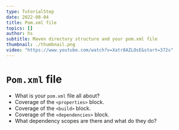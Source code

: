 ```yaml
---
type: TutorialStep
date: 2022-08-04
title: Pom.xml file
topics: []
author: hs
subtitle: Maven directory structure and your pom.xml file
thumbnail: ./thumbnail.png
video: "https://www.youtube.com/watch?v=Xatr8AZLOsE&start=372s"
---
```


# `Pom.xml` file

- What is your `pom.xml` file all about?
- Coverage of the `<properties>` block.
- Coverage of the `<build>` block.
- Coverage of the `<dependencies>` block.
- What dependency scopes are there and what do they do?
